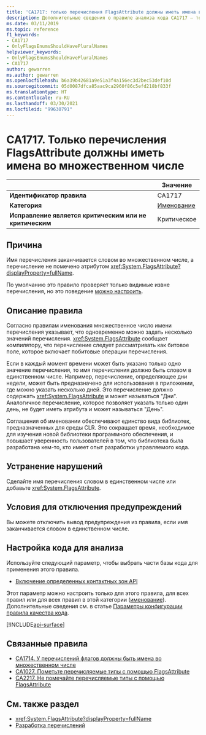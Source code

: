 ```yaml
---
title: 'CA1717: только перечисления FlagsAttribute должны иметь имена во множественном числе (анализ кода)'
description: Дополнительные сведения о правиле анализа кода CA1717 — только перечисления FlagsAttribute должны иметь имена во множественном числе
ms.date: 03/11/2019
ms.topic: reference
f1_keywords:
- CA1717
- OnlyFlagsEnumsShouldHavePluralNames
helpviewer_keywords:
- OnlyFlagsEnumsShouldHavePluralNames
- CA1717
author: gewarren
ms.author: gewarren
ms.openlocfilehash: b6a39b42681a9e51a3f4a156ec3d2bec53def10d
ms.sourcegitcommit: 05d0087dfca85aac9ca2960f86c5efd218bf833f
ms.translationtype: HT
ms.contentlocale: ru-RU
ms.lasthandoff: 03/30/2021
ms.locfileid: "99630791"
---
```

# <a name="ca1717-only-flagsattribute-enums-should-have-plural-names"></a>CA1717. Только перечисления FlagsAttribute должны иметь имена во множественном числе

| | Значение |
|-|-|
| **Идентификатор правила** |CA1717|
| **Категория** |[Именование](naming-warnings.md)|
| **Исправление является критическим или не критическим** |Критическое|

## <a name="cause"></a>Причина

Имя перечисления заканчивается словом во множественном числе, а перечисление не помечено атрибутом <xref:System.FlagsAttribute?displayProperty=fullName>.

По умолчанию это правило проверяет только видимые извне перечисления, но это поведение [можно настроить](#configure-code-to-analyze).

## <a name="rule-description"></a>Описание правила

Согласно правилам именования множественное число имени перечисления указывает, что одновременно можно задать несколько значений перечисления. <xref:System.FlagsAttribute> сообщает компилятору, что перечисление следует рассматривать как битовое поле, которое включает побитовые операции перечисления.

Если в каждый момент времени может быть указано только одно значение перечисления, то имя перечисления должно быть словом в единственном числе. Например, перечисление, определяющее дни недели, может быть предназначено для использования в приложении, где можно указать несколько дней. Это перечисление должно содержать <xref:System.FlagsAttribute> и может называться "Дни". Аналогичное перечисление, которое позволяет указать только один день, не будет иметь атрибута и может называться "День".

Соглашения об именовании обеспечивают единство вида библиотек, предназначенных для среды CLR. Это сокращает время, необходимое для изучения новой библиотеки программного обеспечения, и повышает уверенность пользователей в том, что библиотека была разработана кем-то, кто имеет опыт разработки управляемого кода.

## <a name="how-to-fix-violations"></a>Устранение нарушений

Сделайте имя перечисления словом в единственном числе или добавьте <xref:System.FlagsAttribute>.

## <a name="when-to-suppress-warnings"></a>Условия для отключения предупреждений

Вы можете отключить вывод предупреждения из правила, если имя заканчивается словом в единственном числе.

## <a name="configure-code-to-analyze"></a>Настройка кода для анализа

Используйте следующий параметр, чтобы выбрать части базы кода для применения этого правила.

- [Включение определенных контактных зон API](#include-specific-api-surfaces)

Этот параметр можно настроить только для этого правила, для всех правил или для всех правил в этой категории ([именование](naming-warnings.md)). Дополнительные сведения см. в статье [Параметры конфигурации правила качества кода](../code-quality-rule-options.md).

[!INCLUDE[api-surface](~/includes/code-analysis/api-surface.md)]

## <a name="related-rules"></a>Связанные правила

- [CA1714. У перечислений флагов должны быть имена во множественном числе](ca1714.md)
- [CA1027. Пометьте перечисляемые типы с помощью FlagsAttribute](ca1027.md)
- [CA2217. Не помечайте перечисляемые типы с помощью FlagsAttribute](ca2217.md)

## <a name="see-also"></a>См. также раздел

- <xref:System.FlagsAttribute?displayProperty=fullName>
- [Разработка перечислений](../../../standard/design-guidelines/enum.md)
